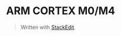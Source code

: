 
# ARM CORTEX M0/M4

> Written with [StackEdit](https://stackedit.io/).
<!--stackedit_data:
eyJoaXN0b3J5IjpbMTQ1ODQ4NTk5OV19
-->